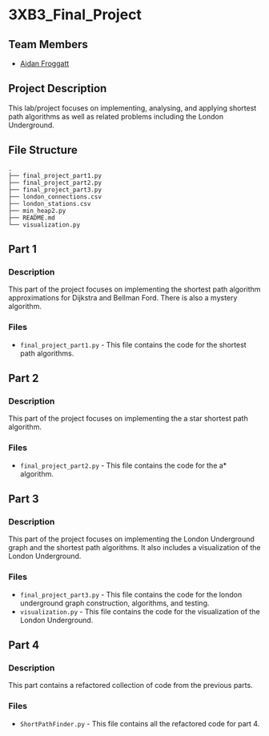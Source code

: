 # 3XB3_Final_Project
## Team Members
* [Aidan Froggatt](https://aidanfroggatt.github.io/portfolio/)

## Project Description
This lab/project focuses on implementing, analysing, and applying shortest path algorithms as well as
related problems including the London Underground.

[//]: # (create a file structure diagram for this project)
## File Structure
```
.
├── final_project_part1.py
├── final_project_part2.py
├── final_project_part3.py
├── london_connections.csv
├── london_stations.csv
├── min_heap2.py
├── README.md
└── visualization.py
```


## Part 1
### Description
This part of the project focuses on implementing the shortest path algorithm approximations for Dijkstra and Bellman Ford. There is also a mystery algorithm.
### Files
* `final_project_part1.py` - This file contains the code for the shortest path algorithms.

## Part 2
### Description
This part of the project focuses on implementing the a star shortest path algorithm.
### Files
* `final_project_part2.py` - This file contains the code for the a* algorithm.

## Part 3
### Description
This part of the project focuses on implementing the London Underground graph and the shortest path algorithms. It also includes a visualization of the London Underground.
### Files
* `final_project_part3.py` - This file contains the code for the london underground graph construction, algorithms, and testing.
* `visualization.py` - This file contains the code for the visualization of the London Underground.

## Part 4
### Description
This part contains a refactored collection of code from the previous parts.
### Files
* `ShortPathFinder.py` - This file contains all the refactored code for part 4.